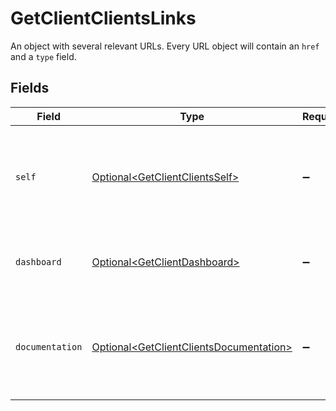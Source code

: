 # GetClientClientsLinks

An object with several relevant URLs. Every URL object will contain an `href` and a `type` field.


## Fields

| Field                                                                                                | Type                                                                                                 | Required                                                                                             | Description                                                                                          |
| ---------------------------------------------------------------------------------------------------- | ---------------------------------------------------------------------------------------------------- | ---------------------------------------------------------------------------------------------------- | ---------------------------------------------------------------------------------------------------- |
| `self`                                                                                               | [Optional\<GetClientClientsSelf>](../../models/operations/GetClientClientsSelf.md)                   | :heavy_minus_sign:                                                                                   | In v2 endpoints, URLs are commonly represented as objects with an `href` and `type` field.           |
| `dashboard`                                                                                          | [Optional\<GetClientDashboard>](../../models/operations/GetClientDashboard.md)                       | :heavy_minus_sign:                                                                                   | Direct link to the organization's Mollie dashboard.                                                  |
| `documentation`                                                                                      | [Optional\<GetClientClientsDocumentation>](../../models/operations/GetClientClientsDocumentation.md) | :heavy_minus_sign:                                                                                   | In v2 endpoints, URLs are commonly represented as objects with an `href` and `type` field.           |